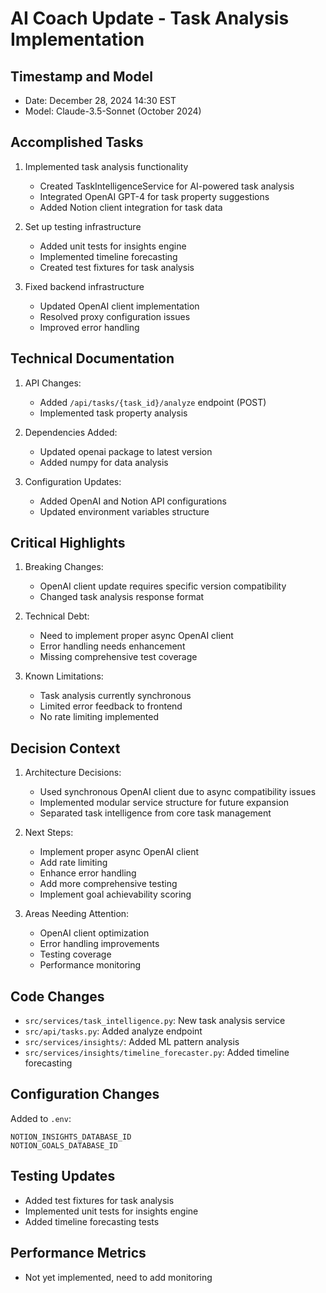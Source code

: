 # AI Coach Update - Task Analysis Implementation

## Timestamp and Model
- Date: December 28, 2024 14:30 EST
- Model: Claude-3.5-Sonnet (October 2024)

## Accomplished Tasks
1. Implemented task analysis functionality
   - Created TaskIntelligenceService for AI-powered task analysis
   - Integrated OpenAI GPT-4 for task property suggestions
   - Added Notion client integration for task data

2. Set up testing infrastructure
   - Added unit tests for insights engine
   - Implemented timeline forecasting
   - Created test fixtures for task analysis

3. Fixed backend infrastructure
   - Updated OpenAI client implementation
   - Resolved proxy configuration issues
   - Improved error handling

## Technical Documentation
1. API Changes:
   - Added `/api/tasks/{task_id}/analyze` endpoint (POST)
   - Implemented task property analysis

2. Dependencies Added:
   - Updated openai package to latest version
   - Added numpy for data analysis

3. Configuration Updates:
   - Added OpenAI and Notion API configurations
   - Updated environment variables structure

## Critical Highlights
1. Breaking Changes:
   - OpenAI client update requires specific version compatibility
   - Changed task analysis response format

2. Technical Debt:
   - Need to implement proper async OpenAI client
   - Error handling needs enhancement
   - Missing comprehensive test coverage

3. Known Limitations:
   - Task analysis currently synchronous
   - Limited error feedback to frontend
   - No rate limiting implemented

## Decision Context
1. Architecture Decisions:
   - Used synchronous OpenAI client due to async compatibility issues
   - Implemented modular service structure for future expansion
   - Separated task intelligence from core task management

2. Next Steps:
   - Implement proper async OpenAI client
   - Add rate limiting
   - Enhance error handling
   - Add more comprehensive testing
   - Implement goal achievability scoring

3. Areas Needing Attention:
   - OpenAI client optimization
   - Error handling improvements
   - Testing coverage
   - Performance monitoring

## Code Changes
- `src/services/task_intelligence.py`: New task analysis service
- `src/api/tasks.py`: Added analyze endpoint
- `src/services/insights/`: Added ML pattern analysis
- `src/services/insights/timeline_forecaster.py`: Added timeline forecasting

## Configuration Changes
Added to `.env`:
```
NOTION_INSIGHTS_DATABASE_ID
NOTION_GOALS_DATABASE_ID
```

## Testing Updates
- Added test fixtures for task analysis
- Implemented unit tests for insights engine
- Added timeline forecasting tests

## Performance Metrics
- Not yet implemented, need to add monitoring
